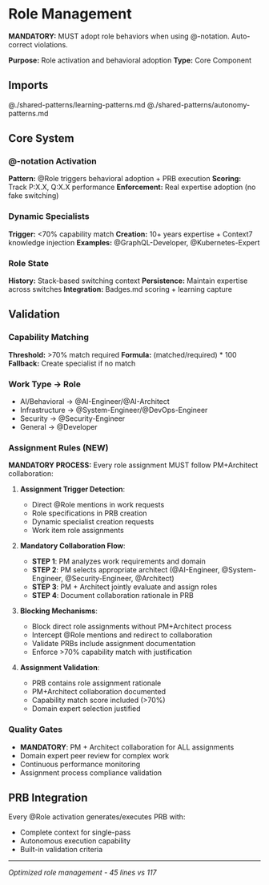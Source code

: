 # Role Management

**MANDATORY:** MUST adopt role behaviors when using @-notation. Auto-correct violations.

**Purpose:** Role activation and behavioral adoption
**Type:** Core Component

## Imports
@./shared-patterns/learning-patterns.md
@./shared-patterns/autonomy-patterns.md

## Core System

### @-notation Activation
**Pattern:** @Role triggers behavioral adoption + PRB execution
**Scoring:** Track P:X.X, Q:X.X performance
**Enforcement:** Real expertise adoption (no fake switching)

### Dynamic Specialists
**Trigger:** <70% capability match
**Creation:** 10+ years expertise + Context7 knowledge injection
**Examples:** @GraphQL-Developer, @Kubernetes-Expert

### Role State
**History:** Stack-based switching context
**Persistence:** Maintain expertise across switches
**Integration:** Badges.md scoring + learning capture

## Validation

### Capability Matching
**Threshold:** >70% match required
**Formula:** (matched/required) * 100
**Fallback:** Create specialist if no match

### Work Type → Role
- AI/Behavioral → @AI-Engineer/@AI-Architect
- Infrastructure → @System-Engineer/@DevOps-Engineer  
- Security → @Security-Engineer
- General → @Developer

### Assignment Rules (NEW)
**MANDATORY PROCESS:** Every role assignment MUST follow PM+Architect collaboration:

1. **Assignment Trigger Detection**:
   - Direct @Role mentions in work requests
   - Role specifications in PRB creation
   - Dynamic specialist creation requests
   - Work item role assignments

2. **Mandatory Collaboration Flow**:
   - **STEP 1**: PM analyzes work requirements and domain
   - **STEP 2**: PM selects appropriate architect (@AI-Engineer, @System-Engineer, @Security-Engineer, @Architect)
   - **STEP 3**: PM + Architect jointly evaluate and assign roles
   - **STEP 4**: Document collaboration rationale in PRB

3. **Blocking Mechanisms**:
   - Block direct role assignments without PM+Architect process
   - Intercept @Role mentions and redirect to collaboration
   - Validate PRBs include assignment documentation
   - Enforce >70% capability match with justification

4. **Assignment Validation**:
   - PRB contains role assignment rationale
   - PM+Architect collaboration documented
   - Capability match score included (>70%)
   - Domain expert selection justified

### Quality Gates
- **MANDATORY**: PM + Architect collaboration for ALL assignments
- Domain expert peer review for complex work
- Continuous performance monitoring
- Assignment process compliance validation

## PRB Integration
Every @Role activation generates/executes PRB with:
- Complete context for single-pass
- Autonomous execution capability
- Built-in validation criteria

---
*Optimized role management - 45 lines vs 117*